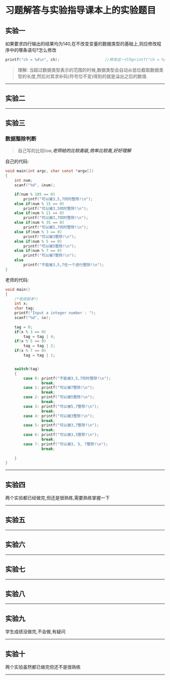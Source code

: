 # 习题解答与实验指导课本上的实验题目

## 实验一


如果要求四行输出的结果均为140,在不改变变量的数据类型的基础上,则应修改程序中的哪条语句?怎么修改

```C
printf("ch = %d\n", ch);                    //修改这一行为printf("ch = %u\n", (unsigned char)ch);
```

> 理解: 当超过数据类型表示的范围的时候,数据类型会自动从低位截取数据类型的长度,然后对其求补码(符号位不变)得到的就是溢出之后的数值.


-----------------------
## 实验二



-----------------------

## 实验三

### 数据整除判断

> 自己写的比较low,***老师给的比较高级,效率比较高,好好理解***

自己的代码:
```C
void main(int argc, char const *argv[])
{
    int num;
    scanf("%d", &num);

    if(num % 105 == 0)
        printf("可以被3,5,7同时整除!\n");
    else if(num % 15 == 0)
        printf("可以被3,5同时整除!\n");
    else if(num % 21 == 0)
        printf("可以被3,7同时整除!\n");
    else if(num % 35 == 0)
        printf("可以被5,7同时整除!\n");
    else if(num % 3 == 0)
        printf("可以被3整除!\n");
    else if(num % 5 == 0)
        printf("可以被5整除!\n");
    else if(num % 7 == 0)
        printf("可以被7整除!\n");
    else
        printf("不能被3,5,7任一个进行整除!\n");
}

```


老师的代码:
```C
void main()
{
    /*改进版本*/
    int x;
    char tag;
    printf("Input a integer number : ");
    scanf("%d", &x);
    
    tag = 0;
    if(x % 3 == 0)
        tag = tag | 4;
    if(x % 5 == 0)
        tag = tag | 2;
    if(x % 7 == 0)
        tag = tag | 1;


    switch(tag)
    {
        case 0: printf("不能被3,5,7同时整除!\n");
                break;
        case 1: printf("可以被7整除!\n");
                break;
        case 2: printf("可以被5整除!\n");
                break;
        case 3: printf("可以被5,7整除!\n");
                break;
        case 4: printf("可以被3整除!\n");
                break;
        case 5: printf("可以被3,7整除!\n");
                break;
        case 6: printf("可以被3,5整除!\n");
                break;
        case 7: printf("可以被3, 5, 7整除!\n");
                break;
        
    } 
}
```

-----------------------

## 实验四

两个实验都已经做完,但还是很熟练,需要熟练掌握一下


-----------------------

## 实验五



-----------------------

## 实验六

-----------------------

## 实验七

-----------------------

## 实验八

-----------------------

## 实验九

学生成绩没做完,不会做,有疑问

-----------------------

## 实验十

两个实验虽然都已做完但还不是很熟练

-----------------------